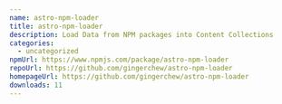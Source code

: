 ```yaml
---
name: astro-npm-loader
title: astro-npm-loader
description: Load Data from NPM packages into Content Collections
categories:
  - uncategorized
npmUrl: https://www.npmjs.com/package/astro-npm-loader
repoUrl: https://github.com/gingerchew/astro-npm-loader
homepageUrl: https://github.com/gingerchew/astro-npm-loader
downloads: 11
---
```

